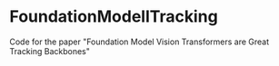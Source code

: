 # FoundationModellTracking
Code for the paper "Foundation Model Vision Transformers are Great Tracking Backbones"